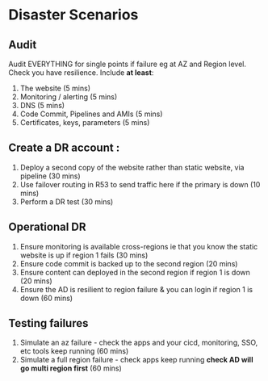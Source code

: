 # Disaster Scenarios

## Audit
Audit EVERYTHING for single points if failure eg at AZ and Region level. Check you have resilience. Include **at least**:
1. The website (5 mins)
2. Monitoring / alerting (5 mins)
3. DNS (5 mins)
4. Code Commit, Pipelines and AMIs (5 mins)
5. Certificates, keys, parameters (5 mins)

## Create a DR account :
1. Deploy a second copy of the website rather than static website, via pipeline (30 mins)
2. Use failover routing in R53 to send traffic here if the primary is down (10 mins)
3. Perform a DR test (30 mins)

## Operational DR
1. Ensure monitoring is available cross-regions ie that you know the static website is up if region 1 fails (30 mins)
2. Ensure code commit is backed up to the second region (20 mins)
3. Ensure content can deployed in the second region if region 1 is down (20 mins)
4. Ensure the AD is resilient to region failure & you can login if region 1 is down (60 mins)

## Testing failures
1. Simulate an az failure - check the apps and your cicd, monitoring, SSO, etc tools keep running (60 mins)
2. Simulate a full region failure - check apps keep running **check AD will go multi region first** (60 mins)
